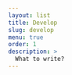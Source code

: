 ```yaml
---
layout: list
title: Develop
slug: develop
menu: true
order: 1
description: >
  What to write?
---
```

